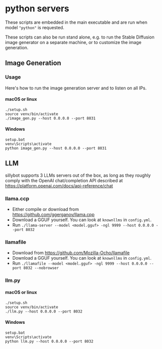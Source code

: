# python servers

These scripts are embedded in the main executable and are run when model
`"python"` is requested.

These scripts can also be run stand alone, e.g. to run the Stable Diffusion
image generator on a separate machine, or to customize the image generation.


## Image Generation

### Usage

Here's how to run the image generation server and to listen on all IPs.

#### macOS or linux

```
./setup.sh
source venv/bin/activate
./image_gen.py --host 0.0.0.0 --port 8031
```

#### Windows

```
setup.bat
venv\Scripts\activate
python image_gen.py --host 0.0.0.0 --port 8031
```


## LLM

sillybot supports 3 LLMs servers out of the box, as long as they roughly comply
with the OpenAI chat/completion API described at
https://platform.openai.com/docs/api-reference/chat


### llama.ccp

- Either compile or download from https://github.com/ggerganov/llama.cpp
- Download a GGUF yourself. You can look at `knownllms` in `config.yml`.
- Run `./llama-server --model <model.gguf> -ngl 9999 --host 0.0.0.0 --port 8032`


### llamafile

- Download from https://github.com/Mozilla-Ocho/llamafile
- Download a GGUF yourself. You can look at `knownllms` in `config.yml`.
- Run `./llamafile --model <model.gguf> -ngl 9999 --host 0.0.0.0 --port 8032 --nobrowser`


### llm.py


#### macOS or linux

```
./setup.sh
source venv/bin/activate
./llm.py --host 0.0.0.0 --port 8032
```

#### Windows

```
setup.bat
venv\Scripts\activate
python llm.py --host 0.0.0.0 --port 8032
```

